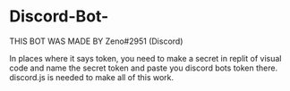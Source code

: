 # Discord-Bot-

THIS BOT WAS MADE BY Zeno#2951 (Discord)

In places where it says token, you need to make a secret in replit of visual code and name the secret token and paste you discord bots token there. discord.js is needed to make all of this work.
